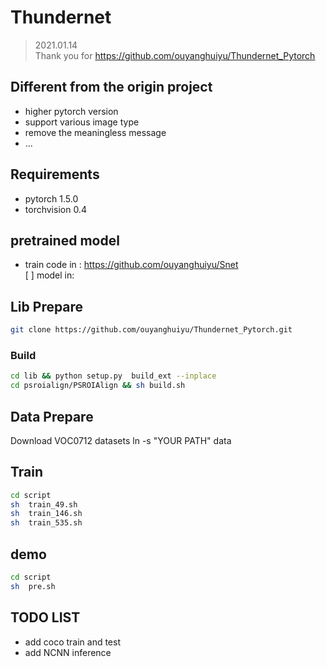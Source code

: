 # Thundernet
>2021.01.14    
Thank you for <https://github.com/ouyanghuiyu/Thundernet_Pytorch>    

## Different from the origin project
- higher pytorch version    
- support various image type   
- remove the meaningless message    
- ...    

## Requirements
* pytorch 1.5.0    
* torchvision 0.4    


## pretrained model
- train code in : https://github.com/ouyanghuiyu/Snet    
[ ] model in:     


## Lib Prepare 
```sh
git clone https://github.com/ouyanghuiyu/Thundernet_Pytorch.git
```

### Build  
```sh
cd lib && python setup.py  build_ext --inplace
cd psroialign/PSROIAlign && sh build.sh 
 ```   
## Data Prepare 
Download VOC0712 datasets 
ln -s "YOUR PATH" data

## Train
```sh
cd script
sh  train_49.sh
sh  train_146.sh
sh  train_535.sh
```

## demo
```sh
cd script
sh  pre.sh

```

## TODO LIST
 
 - add coco train and test    
 - add NCNN inference    




